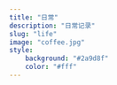 ```yaml
---
title: "日常"
description: "日常记录"
slug: "life"
image: "coffee.jpg"
style:
    background: "#2a9d8f"
    color: "#fff"
---
```

